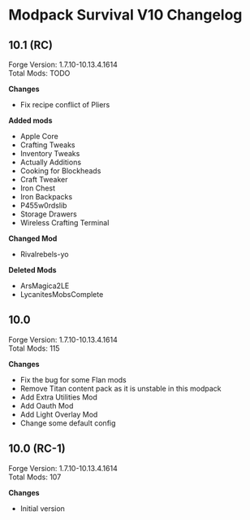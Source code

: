 # Modpack Survival V10 Changelog

## 10.1 (RC)

Forge Version: 1.7.10-10.13.4.1614  
Total Mods: TODO

**Changes**

- Fix recipe conflict of Pliers

**Added mods**
- Apple Core
- Crafting Tweaks
- Inventory Tweaks
- Actually Additions
- Cooking for Blockheads
- Craft Tweaker
- Iron Chest
- Iron Backpacks
- P455w0rdslib
- Storage Drawers
- Wireless Crafting Terminal

**Changed Mod**
- Rivalrebels-yo

**Deleted Mods**
- ArsMagica2LE
- LycanitesMobsComplete

## 10.0

Forge Version: 1.7.10-10.13.4.1614  
Total Mods: 115

**Changes**

- Fix the bug for some Flan mods
- Remove Titan content pack as it is unstable in this modpack
- Add Extra Utilities Mod
- Add Oauth Mod
- Add Light Overlay Mod
- Change some default config

## 10.0 (RC-1)

Forge Version: 1.7.10-10.13.4.1614  
Total Mods: 107

**Changes**

- Initial version
